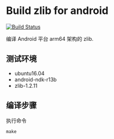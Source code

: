 # Build zlib for android

[![Build Status](https://travis-ci.org/alvisisme/android-zlib.svg?branch=master)](https://travis-ci.org/alvisisme/android-zlib)

编译 Android 平台 arm64 架构的 zlib.

## 测试环境

* ubuntu16.04
* android-ndk-r13b
* zlib-1.2.11

## 编译步骤

执行命令

```shell
make
```
